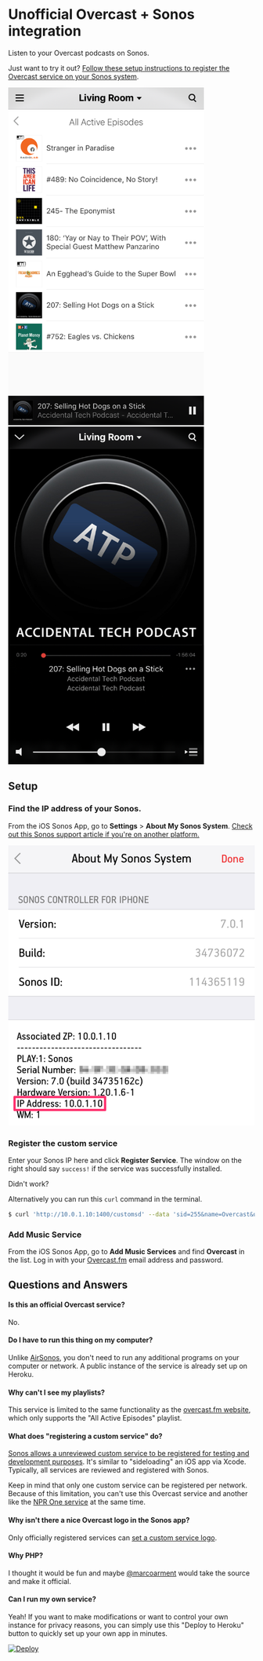 # Unofficial Overcast + Sonos integration

Listen to your Overcast podcasts on Sonos.

Just want to try it out? [Follow these setup instructions to register the Overcast service on your Sonos system](#setup).

<img src="images/playlist.png" width=400 height=688>
<img src="images/player.png" width=400 height=688>

## Setup

### Find the IP address of your Sonos.

From the iOS Sonos App, go to **Settings** > **About My Sonos System**. [Check out this Sonos support article if you're on another platform.](https://sonos.custhelp.com/app/answers/detail/a_id/2626/)

<img src="images/sonos-ip.png">

### Register the custom service

Enter your Sonos IP here and click **Register Service**. The window on the right should say `success!` if the service was successfully installed.

Didn't work?

Alternatively you can run this `curl` command in the terminal.

```sh
$ curl 'http://10.0.1.10:1400/customsd' --data 'sid=255&name=Overcast&uri=http%3A%2F%2Fovercast-sonos.herokuapp.com%2Fsmapi.php&secureUri=https%3A%2F%2Fovercast-sonos.herokuapp.com%2Fsmapi.php&pollInterval=30&authType=UserId&stringsVersion=1&stringsUri=http%3A%2F%2Fovercast-sonos.herokuapp.com%2Fstrings.xml&presentationMapVersion=1&presentationMapUri=http%3A%2F%2Fovercast-sonos.herokuapp.com%2Fpmap.xml&containerType=MService&caps=trFavorites&caps=alFavorites&caps=logging&caps=playbackLogging&caps=extendedMD'
```

### Add Music Service

From the iOS Sonos App, go to **Add Music Services** and find **Overcast** in the list. Log in with your [Overcast.fm](https://overcast.fm/login) email address and password.

## Questions and Answers

#### Is this an official Overcast service?

No.

#### Do I have to run this thing on my computer?

Unlike [AirSonos](http://airsonos.stephenwan.net/), you don't need to run any additional programs on your computer or network. A public instance of the service is already set up on Heroku.

#### Why can't I see my playlists?

This service is limited to the same functionality as the [overcast.fm website](https://overcast.fm/), which only supports the "All Active Episodes" playlist.

#### What does "registering a custom service" do?

[Sonos allows a unreviewed custom service to be registered for testing and development purposes](http://musicpartners.sonos.com/docs?q=node/134). It's similar to "sideloading" an iOS app via Xcode. Typically, all services are reviewed and registered with Sonos.

Keep in mind that only one custom service can be registered per network. Because of this limitation, you can't use this Overcast service and another like the [NPR One service](https://michaeldick.me/sonos-nprone/) at the same time.

#### Why isn't there a nice Overcast logo in the Sonos app?

Only officially registered services can [set a custom service logo](http://musicpartners.sonos.com/node/377).

#### Why PHP?

I thought it would be fun and maybe [@marcoarment](https://github.com/marcoarment) would take the source and make it official.

#### Can I run my own service?

Yeah! If you want to make modifications or want to control your own instance for privacy reasons, you can simply use this "Deploy to Heroku" button to quickly set up your own app in minutes.

[![Deploy](https://www.herokucdn.com/deploy/button.svg)](https://heroku.com/deploy?template=https://github.com/josh/overcast-sonos)
